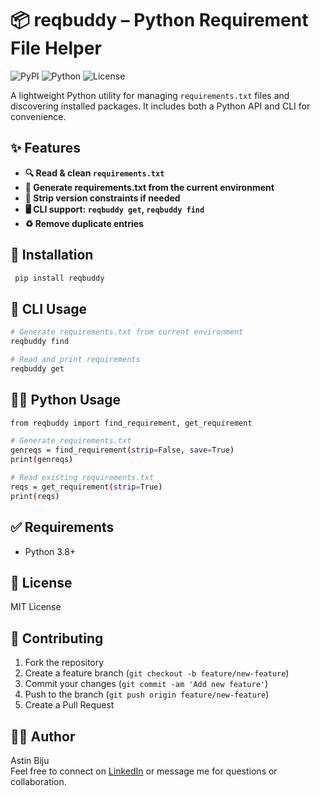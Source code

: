 # 📦 reqbuddy – Python Requirement File Helper

![PyPI](https://img.shields.io/pypi/v/reqbuddy?color=blue)
![Python](https://img.shields.io/pypi/pyversions/reqbuddy)
![License](https://img.shields.io/github/license/AstinOfficial/reqbuddy)



A lightweight Python utility for managing `requirements.txt` files and discovering installed packages. It includes both a Python API and CLI for convenience.


## ✨ Features

- **🔍 Read & clean `requirements.txt`**
- **📄 Generate requirements.txt from the current environment**
- **🧹 Strip version constraints if needed**
- **🖥️ CLI support: `reqbuddy get`, `reqbuddy find`**
- **♻️ Remove duplicate entries**

## 🔧 Installation
  ```bash
   pip install reqbuddy
   ```
## 🚀 CLI Usage
  ```bash
 # Generate requirements.txt from current environment
reqbuddy find

# Read and print requirements
reqbuddy get

   ```
## 🧑‍💻 Python Usage
  ```bash
from reqbuddy import find_requirement, get_requirement

# Generate requirements.txt
genreqs = find_requirement(strip=False, save=True)
print(genreqs)

# Read existing requirements.txt
reqs = get_requirement(strip=True)
print(reqs)
   ```

## ✅ Requirements
- Python 3.8+

## 📝 License
MIT License

## 🤝 Contributing

1. Fork the repository
2. Create a feature branch (`git checkout -b feature/new-feature`)
3. Commit your changes (`git commit -am 'Add new feature'`)
4. Push to the branch (`git push origin feature/new-feature`)
5. Create a Pull Request


## 🙋‍♂️ Author
Astin Biju <br>
Feel free to connect on <a href="https://www.linkedin.com/in/astin-biju/">LinkedIn</a> or message me for questions or collaboration.


